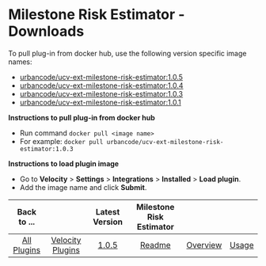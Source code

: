 # Milestone Risk Estimator - Downloads

To pull plug-in from docker hub, use the following version specific image names:

- [urbancode/ucv-ext-milestone-risk-estimator:1.0.5](https://hub.docker.com/r/urbancode/ucv-ext-milestone-risk-estimator/tags)
- [urbancode/ucv-ext-milestone-risk-estimator:1.0.4](https://hub.docker.com/r/urbancode/ucv-ext-milestone-risk-estimator/tags)
- [urbancode/ucv-ext-milestone-risk-estimator:1.0.3](https://hub.docker.com/r/urbancode/ucv-ext-milestone-risk-estimator/tags)
- [urbancode/ucv-ext-milestone-risk-estimator:1.0.1](https://hub.docker.com/r/urbancode/ucv-ext-milestone-risk-estimator/tags)

**Instructions to pull plug-in from docker hub**
- Run command ```docker pull <image name>```
- For example: ```docker pull urbancode/ucv-ext-milestone-risk-estimator:1.0.3```

**Instructions to load plugin image**
- Go to **Velocity** > **Settings** > **Integrations** > **Installed** > **Load plugin**.
- Add the image name and click **Submit**.

|Back to ...||Latest Version|Milestone Risk Estimator |||
| :---: | :---: | :---: | :---: | :---: | :---: |
|[All Plugins](../../index.md)|[Velocity Plugins](../README.md)|[1.0.5](https://hub.docker.com/r/urbancode/ucv-ext-milestone-risk-estimator/tags)|[Readme](README.md)|[Overview](overview.md)|[Usage](usage.md)|